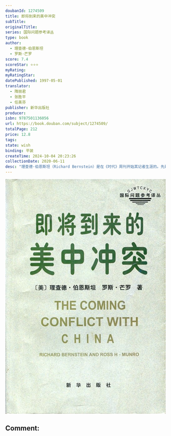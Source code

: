 ```yaml
---
doubanId: 1274509
title: 即将到来的美中冲突
subTitle: 
originalTitle: 
series: 国际问题参考译丛
type: book
author: 
  - 理查德·伯恩斯坦
  - 罗斯·芒罗
score: 7.4
scoreStar: ⭐⭐⭐
myRating: 
myRatingStar: 
datePublished: 1997-05-01
translator: 
  - 隋丽君
  - 张胜平
  - 任美芬
publisher: 新华出版社
producer: 
isbn: 9787501136056
url: https://book.douban.com/subject/1274509/
totalPage: 212
price: 12.8
tags: 
state: wish
binding: 平装
createTime: 2024-10-04 20:23:26
collectionDate: 2020-06-11
desc: "理查德·伯恩斯坦（Richard Bernstein）是在《时代》周刊开始其记者生涯的。先是驻香港记者，而后是该周刊驻北京的第一人社长。他还曾担任过《纽约时报》驻联合国分社社长、驻巴黎分社社长和全国文化记者，现任《纽约时报》图书评论员。本书是他的第四部著作。 罗斯·芒罗（Ross H.Munro）现为设在费城的外交政策研究所的亚洲计划主任。他在进入该研究所之前，曾在亚洲从事新闻工作多年。他担任过《时代》杂志驻香港、曼谷和新德里分社社长，并当过多伦多《环球邮报》驻北京记者。"
---
```


![image](99.Attachments/Files/s26040346.jpg)

Comment: 
---



